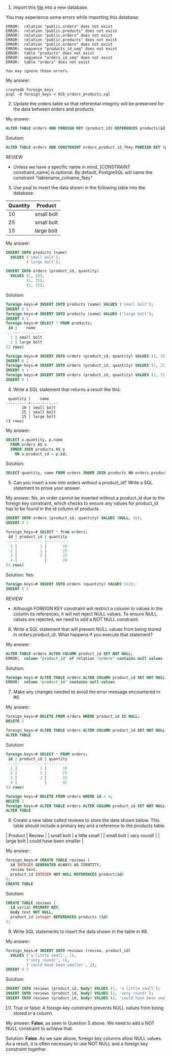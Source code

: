 1. Import this [file](https://raw.githubusercontent.com/launchschool/sql_course_data/master/sql-and-relational-databases/relational-data-and-joins/foreign-keys/orders_products1.sql) into a new database.

  You may experience some errors while importing this database:
  
  ```plaintext
  ERROR:  relation "public.orders" does not exist
  ERROR:  relation "public.products" does not exist
  ERROR:  relation "public.orders" does not exist
  ERROR:  relation "public.products" does not exist
  ERROR:  relation "public.orders" does not exist
  ERROR:  sequence "products_id_seq" does not exist
  ERROR:  table "products" does not exist
  ERROR:  sequence "orders_id_seq" does not exist
  ERROR:  table "orders" does not exist

  You may ignore these errors.
  ```

  My answer:
  ```terminal
  createdb foreign_keys
  psql -d foreign_keys < 02b_orders_products.sql
  ```

2. Update the orders table so that referential integrity will be preserved for the data between orders and products.

  My answer:
  ```sql
  ALTER TABLE orders ADD FOREIGN KEY (product_id) REFERENCES products(id);
  ```

  Solution:
  ```sql
  ALTER TABLE orders ADD CONSTRAINT orders_product_id_fkey FOREIGN KEY (product_id) REFERENCES products(id);
  ```

  REVIEW
  - Unless we have a specific name in mind, [CONSTRAINT constraint_name] is optional. By default, PostgreSQL will name the constraint "tablename_colname_fkey"


3. Use psql to insert the data shown in the following table into the database:
  
  | Quantity | Product |
  | --- | --- |
  | 10 | small bolt |
  | 25 | small bolt |
  | 15 | large bolt |

  My answer:
  ```sql
  INSERT INTO products (name) 
    VALUES ('small bolt'),
           ('large bolt');
  
  INSERT INTO orders (product_id, quantity)
    VALUES (1, 10),
           (1, 25),
           (2, 15);
  ```
  
  Solution:
  ```sql
  foreign-keys=# INSERT INTO products (name) VALUES ('small bolt');
  INSERT 0 1
  foreign-keys=# INSERT INTO products (name) VALUES ('large bolt');
  INSERT 0 1
  foreign-keys=# SELECT * FROM products;
   id |    name
  ----+------------
    1 | small bolt
    2 | large bolt
  (2 rows)

  foreign-keys=# INSERT INTO orders (product_id, quantity) VALUES (1, 10);
  INSERT 0 1
  foreign-keys=# INSERT INTO orders (product_id, quantity) VALUES (1, 25);
  INSERT 0 1
  foreign-keys=# INSERT INTO orders (product_id, quantity) VALUES (2, 15);
  INSERT 0 1
  ```


4. Write a SQL statement that returns a result like this:

  ```plaintext
   quantity |    name
  ----------+------------
         10 | small bolt
         25 | small bolt
         15 | large bolt
  (3 rows)
  ```

  My answer:
  ```sql
  SELECT o.quantity, p.name
    FROM orders AS o
    INNER JOIN products AS p
      ON o.product_id = p.id;
  ```

  Solution:
  ```sql
  SELECT quantity, name FROM orders INNER JOIN products ON orders.product_id = products.id;
  ```


5. Can you insert a row into orders without a product_id? Write a SQL statement to prove your answer.

  My answer:
  No, an order cannot be inserted without a product_id due to the foreign key
  constraint, which checks to ensure any values for product_id has to be
  found in the id column of products.
  ```sql
  INSERT INTO orders (product_id, quantity) VALUES (NULL, 20);
  INSERT 0 1

  foreign_keys=# SELECT * from orders;
   id | product_id | quantity 
  ----+------------+----------
    1 |          1 |       10
    2 |          1 |       25
    3 |          2 |       15
    4 |            |       20
  (4 rows)
  ```

  Solution:
  Yes:
  ```sql
  foreign-keys=# INSERT INTO orders (quantity) VALUES (42);
  INSERT 0 1
  ```

  REVIEW
  - Although FOREIGN KEY constraint will restrict a column to values in the column its references, it will not reject NULL values. To ensure NULL values are rejected, we need to add a NOT NULL constraint.


6. Write a SQL statement that will prevent NULL values from being stored in orders.product_id. What happens if you execute that statement?

  My answer:
  ```sql
  ALTER TABLE orders ALTER COLUMN product_id SET NOT NULL;
  ERROR:  column "product_id" of relation "orders" contains null values
  ```

  Solution:
  ```sql
  foreign-keys=# ALTER TABLE orders ALTER COLUMN product_id SET NOT NULL;
  ERROR:  column "product_id" contains null values
  ```

7. Make any changes needed to avoid the error message encountered in #6.

  My answer:
  ```sql
  foreign_keys=# DELETE FROM orders WHERE product_id IS NULL;
  DELETE 1

  foreign_keys=# ALTER TABLE orders ALTER COLUMN product_id SET NOT NULL;
  ALTER TABLE
  ```

  Solution:
  ```sql
  foreign-keys=# SELECT * FROM orders;
   id | product_id | quantity
  ----+------------+----------
    1 |          1 |       10
    2 |          1 |       25
    3 |          2 |       15
    4 |            |       42
  (4 rows)
  
  foreign-keys=# DELETE FROM orders WHERE id = 4;
  DELETE 1
  foreign-keys=# ALTER TABLE orders ALTER COLUMN product_id SET NOT NULL;
  ALTER TABLE
  ```


8. Create a new table called reviews to store the data shown below. This table should include a primary key and a reference to the products table.

  | Product | Review |
  | small bolt | a little small |
  | small bolt | very round! |
  | large bolt | could have been smaller |

  My answer:
  ```sql
  foreign_keys=# CREATE TABLE reviews (
    id INTEGER GENERATED ALWAYS AS IDENTITY,
    review text,
    product_id INTEGER NOT NULL REFERENCES product(id)
  );
  CREATE TABLE
  ```
  
  Solution:
  ```sql
  CREATE TABLE reviews (
    id serial PRIMARY KEY,
    body text NOT NULL,
    product_id integer REFERENCES products (id)
  );
  ```


9. Write SQL statements to insert the data shown in the table in #8.

  My answer:
  ```sql
  foreign_keys=# INSERT INTO reviews (review, product_id)
    VALUES ('a little small', 1),
           ('very round!', 1),
           ('could have been smaller', 2);
  INSERT 0 3
  ```

  Solution:
  ```sql
  INSERT INTO reviews (product_id, body) VALUES (1, 'a little small');
  INSERT INTO reviews (product_id, body) VALUES (1, 'very round!');
  INSERT INTO reviews (product_id, body) VALUES (2, 'could have been smaller');
  ```


10. True or false: A foreign key constraint prevents NULL values from being stored in a column.

  My answer:
  **False**, as seen in Question 5 above. We need to add a NOT NULL constraint to achieve that.

  Solution:
  **False**. As we saw above, foreign key columns allow NULL values. As a result, it is often necessary to use NOT NULL and a foreign key constraint together.
